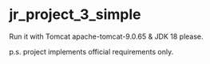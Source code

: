 # jr_project_3_simple

Run it with Tomcat apache-tomcat-9.0.65 & JDK 18 please.

p.s. project implements official requirements only.